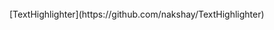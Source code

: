 <HTML>
<HEAD>
<Title>TextHighlighter</Title>
<Body>
<br/>[TextHighlighter](https://github.com/nakshay/TextHighlighter)
</Body>
</HEAD>
</HTML>

